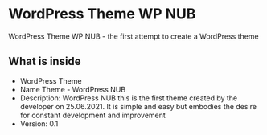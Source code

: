 # WordPress Theme WP NUB
WordPress Theme WP NUB - the first attempt to create a WordPress theme

## What is inside
- WordPress Theme
- Name Theme - WordPress NUB
- Description: WordPress NUB this is the first theme created by the developer on 25.06.2021. It is simple and easy but embodies the desire for constant development and improvement
- Version: 0.1
